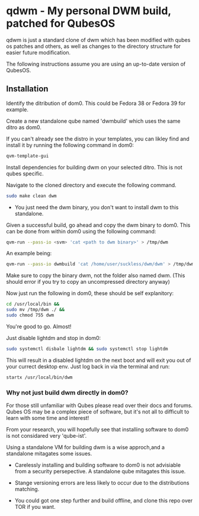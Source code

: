 
# qdwm - My personal DWM build, patched for QubesOS

qdwm is just a standard clone of dwm which has been modified with qubes os patches and others, as well as changes to the directory structure for easier future modification.

The following instructions assume you are using an up-to-date version of QubesOS.

## Installation
Identify the ditribution of dom0. This could be Fedora 38 or Fedora 39 for example.

Create a new standalone qube named 'dwmbuild' which uses the same ditro as dom0.

If you can't already see the distro in your templates, you can likley find and install it by running the following command in dom0:
```bash
qvm-template-gui
```
Install dependencies for building dwm on your selected ditro. This is not qubes specific.

Navigate to the cloned directory and execute the following command.
```bash
sudo make clean dwm
```
- You just need the dwm binary, you don't want to install dwm to this standalone.

Given a successful build, go ahead and copy the dwm binary to dom0. This can be done from within dom0 using the following command:
```bash 
qvm-run --pass-io <svm> 'cat <path to dwm binary>' > /tmp/dwm
```
An example being:
```bash
qvm-run --pass-io dwmbuild 'cat /home/user/suckless/dwm/dwm' > /tmp/dwm
```
Make sure to copy the binary dwm, not the folder also named dwm. (This should error if you try to copy an uncompressed directory anyway)

Now just run the following in dom0, these should be self explanitory:
```bash
cd /usr/local/bin &&
sudo mv /tmp/dwm ./ &&
sudo chmod 755 dwm
```

You're good to go. Almost!

Just disable lightdm and stop in dom0:

```bash 
sudo systemctl disbale lightdm && sudo systemctl stop lightdm
```
This will result in a disabled lightdm on the next boot and will exit you out of your currect desktop env. Just log back in via the terminal and run:

```bash 
startx /usr/local/bin/dwm
```


### Why not just build dwm directly in dom0?

For those still unfamiliar with Qubes please read over their docs and forums. Qubes OS may be a complex piece of software, but it's not all to difficult to learn with some time and interest!

From your research, you will hopefully see that installing software to dom0 is not considared very 'qube-ist'. 

Using a standalone VM for building dwm is a wise approch,and a standalone mitagates some issues.

- Carelessly installing and building software to dom0 is not advisiable from a security persepective. A standalone qube mitagates this issue.

- Stange versioning errors are less likely to occur due to the distributions matching.

- You could got one step further and build offline, and clone this repo over TOR if you want.




